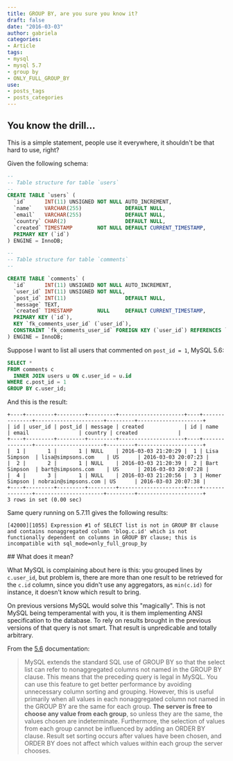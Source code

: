 ```yaml
---
title: GROUP BY, are you sure you know it?
draft: false
date: "2016-03-03"
author: gabriela
categories:
- Article
tags:
- mysql
- mysql 5.7
- group by
- ONLY_FULL_GROUP_BY
use:
- posts_tags
- posts_categories
---
```

## You know the drill...

This is a simple statement, people use it everywhere, it shouldn't be that hard to use, right?

Given the following schema:

```sql
--
-- Table structure for table `users`
--
CREATE TABLE `users` (
  `id`      INT(11) UNSIGNED NOT NULL AUTO_INCREMENT,
  `name`    VARCHAR(255)              DEFAULT NULL,
  `email`   VARCHAR(255)              DEFAULT NULL,
  `country` CHAR(2)                   DEFAULT NULL,
  `created` TIMESTAMP        NOT NULL DEFAULT CURRENT_TIMESTAMP,
  PRIMARY KEY (`id`)
) ENGINE = InnoDB;

--
-- Table structure for table `comments`
--

CREATE TABLE `comments` (
  `id`      INT(11) UNSIGNED NOT NULL AUTO_INCREMENT,
  `user_id` INT(11) UNSIGNED NOT NULL,
  `post_id` INT(11)                   DEFAULT NULL,
  `message` TEXT,
  `created` TIMESTAMP        NULL     DEFAULT CURRENT_TIMESTAMP,
  PRIMARY KEY (`id`),
  KEY `fk_comments_user_id` (`user_id`),
  CONSTRAINT `fk_comments_user_id` FOREIGN KEY (`user_id`) REFERENCES `users` (`id`)
) ENGINE = InnoDB;
```

Suppose I want to list all users that commented on `post_id = 1`, MySQL 5.6:

```sql
SELECT *
FROM comments c
  INNER JOIN users u ON c.user_id = u.id
WHERE c.post_id = 1
GROUP BY c.user_id;
```

And this is the result:

```
+----+---------+---------+---------+---------------------+----+---------------+----------------------+---------+---------------------+
| id | user_id | post_id | message | created             | id | name          | email                | country | created             |
+----+---------+---------+---------+---------------------+----+---------------+----------------------+---------+---------------------+
|  1 |       1 |       1 | NULL    | 2016-03-03 21:20:29 |  1 | Lisa Simpson  | lisa@simpsons.com    | US      | 2016-03-03 20:07:23 |
|  2 |       2 |       1 | NULL    | 2016-03-03 21:20:39 |  2 | Bart Simpson  | bart@simpsons.com    | US      | 2016-03-03 20:07:28 |
|  4 |       3 |       1 | NULL    | 2016-03-03 21:20:56 |  3 | Homer Simpson | nobrain@simpsons.com | US      | 2016-03-03 20:07:38 |
+----+---------+---------+---------+---------------------+----+---------------+----------------------+---------+---------------------+
3 rows in set (0.00 sec)
```

Same query running on 5.7.11 gives the following results:

```
[42000][1055] Expression #1 of SELECT list is not in GROUP BY clause and contains nonaggregated column 'blog.c.id' which is not functionally dependent on columns in GROUP BY clause; this is incompatible with sql_mode=only_full_group_by
```

## What does it mean?

What MySQL is complaining about here is this: you grouped lines by `c.user_id`, but problem is, there are more than one result to be retrieved for the `c.id` column, since you didn't use any aggregators, as `min(c.id)` for instance, it doesn't know which result to bring.

On previous versions MySQL would solve this "magically". This is not MySQL being temperamental with you, it is them implementing ANSI specification to the database. To rely on results brought in the previous versions of that query is not smart. That result is unpredicable and totally arbitrary.

From the [5.6](http://dev.mysql.com/doc/refman/5.6/en/group-by-handling.html) documentation:

> MySQL extends the standard SQL use of GROUP BY so that the select list can refer to nonaggregated columns not named in the GROUP BY clause. This means that the preceding query is legal in MySQL. You can use this feature to get better performance by avoiding unnecessary column sorting and grouping. However, this is useful primarily when all values in each nonaggregated column not named in the GROUP BY are the same for each group. **The server is free to choose any value from each group**, so unless they are the same, the values chosen are indeterminate. Furthermore, the selection of values from each group cannot be influenced by adding an ORDER BY clause. Result set sorting occurs after values have been chosen, and ORDER BY does not affect which values within each group the server chooses.
